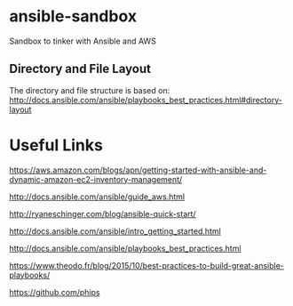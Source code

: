 # ansible-sandbox
Sandbox to tinker with Ansible and AWS 

## Directory and File Layout
The directory and file structure is based on: http://docs.ansible.com/ansible/playbooks_best_practices.html#directory-layout


# Useful Links
https://aws.amazon.com/blogs/apn/getting-started-with-ansible-and-dynamic-amazon-ec2-inventory-management/

http://docs.ansible.com/ansible/guide_aws.html

http://ryaneschinger.com/blog/ansible-quick-start/


http://docs.ansible.com/ansible/intro_getting_started.html

http://docs.ansible.com/ansible/playbooks_best_practices.html

https://www.theodo.fr/blog/2015/10/best-practices-to-build-great-ansible-playbooks/

https://github.com/phips
